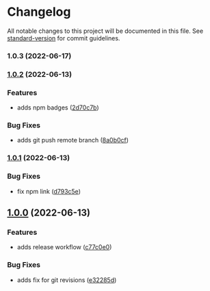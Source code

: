 # Changelog

All notable changes to this project will be documented in this file. See [standard-version](https://github.com/conventional-changelog/standard-version) for commit guidelines.

### 1.0.3 (2022-06-17)

### [1.0.2](https://github.com/J-R-Oliver/gl-code-quality-openapi-validator/compare/v1.0.1...v1.0.2) (2022-06-13)


### Features

* adds npm badges ([2d70c7b](https://github.com/J-R-Oliver/gl-code-quality-openapi-validator/commit/2d70c7bcb41aefa9cda2854fd45418c82b35155f))


### Bug Fixes

* adds git push remote branch ([8a0b0cf](https://github.com/J-R-Oliver/gl-code-quality-openapi-validator/commit/8a0b0cf860b0077dc32a70d111f472b0aaa25444))

### [1.0.1](https://github.com/J-R-Oliver/gl-code-quality-openapi-validator/compare/v1.0.0...v1.0.1) (2022-06-13)


### Bug Fixes

* fix npm link ([d793c5e](https://github.com/J-R-Oliver/gl-code-quality-openapi-validator/commit/d793c5efe1fa4eff910057dc0684eb95478dd4fa))

## [1.0.0](https://github.com/J-R-Oliver/gl-code-quality-openapi-validator/compare/e32285d1baedbb90759a59362ea16caf8266d796...v1.0.0) (2022-06-13)


### Features

* adds release workflow ([c77c0e0](https://github.com/J-R-Oliver/gl-code-quality-openapi-validator/commit/c77c0e009f3e43c16e19f6541ca2eb7821c4f634))


### Bug Fixes

* adds fix for git revisions ([e32285d](https://github.com/J-R-Oliver/gl-code-quality-openapi-validator/commit/e32285d1baedbb90759a59362ea16caf8266d796))
